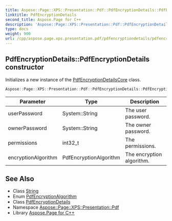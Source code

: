 ```yaml
---
title: Aspose::Page::XPS::Presentation::Pdf::PdfEncryptionDetails::PdfEncryptionDetails constructor
linktitle: PdfEncryptionDetails
second_title: Aspose.Page for C++
description: 'Aspose::Page::XPS::Presentation::Pdf::PdfEncryptionDetails::PdfEncryptionDetails constructor. Initializes a new instance of the PdfEncryptionDetailsCore class in C++.'
type: docs
weight: 900
url: /cpp/aspose.page.xps.presentation.pdf/pdfencryptiondetails/pdfencryptiondetails/
---
```

## PdfEncryptionDetails::PdfEncryptionDetails constructor


Initializes a new instance of the [PdfEncryptionDetailsCore](../) class.

```cpp
Aspose::Page::XPS::Presentation::Pdf::PdfEncryptionDetails::PdfEncryptionDetails(System::String userPassword, System::String ownerPassword, int32_t permissions, PdfEncryptionAlgorithm encryptionAlgorithm)
```


| Parameter | Type | Description |
| --- | --- | --- |
| userPassword | System::String | The user password. |
| ownerPassword | System::String | The owner password. |
| permissions | int32_t | The permissions. |
| encryptionAlgorithm | PdfEncryptionAlgorithm | The encryption algorithm. |

## See Also

* Class [String](../../../system/string/)
* Enum [PdfEncryptionAlgorithm](../../pdfencryptionalgorithm/)
* Class [PdfEncryptionDetails](../)
* Namespace [Aspose::Page::XPS::Presentation::Pdf](../../)
* Library [Aspose.Page for C++](../../../)
